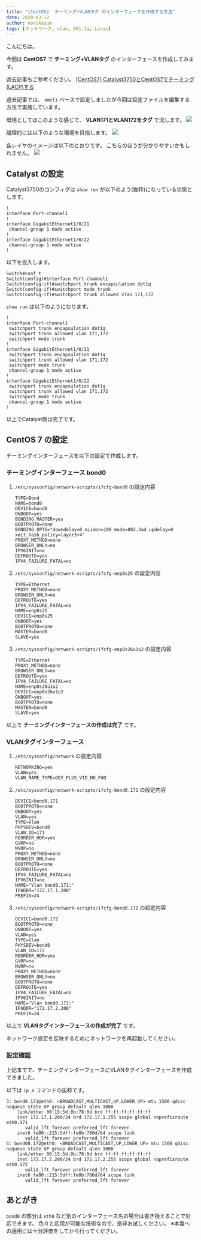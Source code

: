 ```yaml
---
title: "[CentOS]  チーミング+VLANタグ のインターフェースを作成する方法"
date: 2020-03-12
author: norikazum
tags: [ネットワーク, vlan, 801.1q, Linux]
---
```


こんにちは。

今回は **CentOS7** で **チーミング+VLANタグ** のインターフェースを作成してみます。

過去記事もご参考ください。
[\[CentOS7\] Catalyst3750とCentOS7でチーミング(LACP)する](https://mseeeen.msen.jp/teaming-lacp-with-catalyst3750-and-centos7/)

過去記事では、 `nmcli` ベースで設定しましたが今回は設定ファイルを編集する方法で実施しています。

環境としてはこのような感じで、 **VLAN171とVLAN172をタグ** で流します。
![](images/centos-how-to-create-teaming-vlan-tag-interface-1.png)

論理的には以下のような環境を目指します。
![](images/centos-how-to-create-teaming-vlan-tag-interface-2.png)

各レイヤのイメージは以下のとおりです。
こちらのほうが分かりやすいかもしれません。
![](images/centos-how-to-create-teaming-vlan-tag-interface-3.png)

## Catalyst の設定
Catalyst3750のコンフィグは `show run` が以下のよう(抜粋)になっている状態とします。

```
!
interface Port-channel1
!
interface GigabitEthernet1/0/21
 channel-group 1 mode active
!
interface GigabitEthernet1/0/22
 channel-group 1 mode active
!
```

以下を投入します。
```
Switch#conf t
Switch(config)#interface Port-channel1
Switch(config-if)#switchport trunk encapsulation dot1q
Switch(config-if)#switchport mode trunk
Switch(config-if)#switchport trunk allowed vlan 171,172
```

`show run` は以下のようになります。
```
!
interface Port-channel1
 switchport trunk encapsulation dot1q
 switchport trunk allowed vlan 171,172
 switchport mode trunk
!
interface GigabitEthernet1/0/21
 switchport trunk encapsulation dot1q
 switchport trunk allowed vlan 171,172
 switchport mode trunk
 channel-group 1 mode active
!
interface GigabitEthernet1/0/22
 switchport trunk encapsulation dot1q
 switchport trunk allowed vlan 171,172
 switchport mode trunk
 channel-group 1 mode active
!
```

以上でCatalyst側は完了です。

## CentOS 7 の設定

チーミングインターフェースを以下の設定で作成します。

### チーミングインターフェース bond0
1. `/etc/sysconfig/network-scripts/ifcfg-bond0` の設定内容
    ```
    TYPE=Bond
    NAME=bond0
    DEVICE=bond0
    ONBOOT=yes
    BONDING_MASTER=yes
    BOOTPROTO=none
    BONDING_OPTS="downdelay=0 miimon=100 mode=802.3ad updelay=0 xmit_hash_policy=layer3+4"
    PROXY_METHOD=none
    BROWSER_ONLY=no
    IPV6INIT=no
    DEFROUTE=yes
    IPV4_FAILURE_FATAL=no
    ```

1. `/etc/sysconfig/network-scripts/ifcfg-enp0s25` の設定内容
    ```
    TYPE=Ethernet
    PROXY_METHOD=none
    BROWSER_ONLY=no
    DEFROUTE=yes
    IPV4_FAILURE_FATAL=no
    NAME=enp0s25
    DEVICE=enp0s25
    ONBOOT=yes
    BOOTPROTO=none
    MASTER=bond0
    SLAVE=yes
    ```

1. `/etc/sysconfig/network-scripts/ifcfg-enp0s26u1u2` の設定内容
    ```
    TYPE=Ethernet
    PROXY_METHOD=none
    BROWSER_ONLY=no
    DEFROUTE=yes
    IPV4_FAILURE_FATAL=no
    NAME=enp0s26u1u2
    DEVICE=enp0s26u1u2
    ONBOOT=yes
    BOOTPROTO=none
    MASTER=bond0
    SLAVE=yes
    ```

以上で **チーミングインターフェースの作成は完了** です。

### VLANタグインターフェース

1. `/etc/sysconfig/network` の設定内容
    ```
    NETWORKING=yes
    VLAN=yes
    VLAN_NAME_TYPE=DEV_PLUS_VID_NO_PAD
    ```

1. `/etc/sysconfig/network-scripts/ifcfg-bond0.171` の設定内容
    ```
    DEVICE=bond0.171
    BOOTPROTO=none
    ONBOOT=yes
    VLAN=yes
    TYPE=Vlan
    PHYSDEV=bond0
    VLAN_ID=171
    REORDER_HDR=yes
    GVRP=no
    MVRP=no
    PROXY_METHOD=none
    BROWSER_ONLY=no
    BOOTPROTO=none
    DEFROUTE=yes
    IPV4_FAILURE_FATAL=no
    IPV6INIT=no
    NAME="Vlan bond0.171:"
    IPADDR="172.17.1.200"
    PREFIX=24
    ```

1. `/etc/sysconfig/network-scripts/ifcfg-bond0.172` の設定内容
    ```
    DEVICE=bond0.172
    BOOTPROTO=none
    ONBOOT=yes
    VLAN=yes
    TYPE=Vlan
    PHYSDEV=bond0
    VLAN_ID=172
    REORDER_HDR=yes
    GVRP=no
    MVRP=no
    PROXY_METHOD=none
    BROWSER_ONLY=no
    BOOTPROTO=none
    DEFROUTE=yes
    IPV4_FAILURE_FATAL=no
    IPV6INIT=no
    NAME="Vlan bond0.172:"
    IPADDR="172.17.2.200"
    PREFIX=24
    ```

以上で **VLANタグインターフェースの作成が完了** です。

ネットワーク設定を反映するためにネットワークを再起動してください。

### 設定確認

上記までで、チーミングインターフェースにVLANタグインターフェースを作成できました。

以下は `ip a` コマンドの抜粋です。
```
3: bond0.171@eth0: <BROADCAST,MULTICAST,UP,LOWER_UP> mtu 1500 qdisc noqueue state UP group default qlen 1000
    link/ether 00:15:5d:0b:78:0d brd ff:ff:ff:ff:ff:ff
    inet 172.17.1.200/24 brd 172.17.1.255 scope global noprefixroute eth0.171
       valid_lft forever preferred_lft forever
    inet6 fe80::215:5dff:fe0b:780d/64 scope link
       valid_lft forever preferred_lft forever
4: bond00.172@eth0: <BROADCAST,MULTICAST,UP,LOWER_UP> mtu 1500 qdisc noqueue state UP group default qlen 1000
    link/ether 00:15:5d:0b:78:0d brd ff:ff:ff:ff:ff:ff
    inet 172.17.2.200/24 brd 172.17.2.255 scope global noprefixroute eth0.172
       valid_lft forever preferred_lft forever
    inet6 fe80::215:5dff:fe0b:780d/64 scope link
       valid_lft forever preferred_lft forever
```


## あとがき
`bond0` の部分は `eth0` など別のインターフェース名の場合は書き換えることで対応できます。
色々と応用が可能な技術なので、是非お試しください。
※本番への適用には十分評価をしてから行ってください。